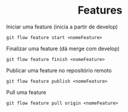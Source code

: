 <h1 align="center">Features</h1>

Iniciar uma feature (inicia a partir de develop)

```
git flow feature start <nomeFeature>
```
Finalizar uma feature (dá merge com develop)

```
git flow feature finish <nomeFeature>
```
Publicar uma feature no repositório remoto

```
git flow feature publish <nomeFeature>
```
Pull uma feature

```
git flow feature pull origin <nomeFeature>
```
